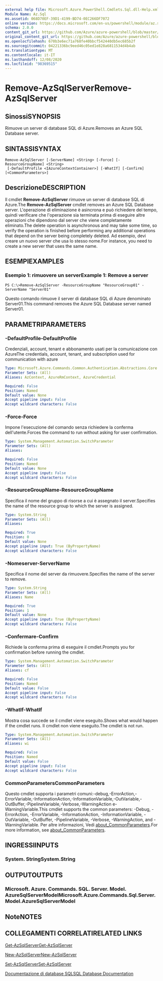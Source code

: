 ```yaml
---
external help file: Microsoft.Azure.PowerShell.Cmdlets.Sql.dll-Help.xml
Module Name: Az.Sql
ms.assetid: 068D70EF-39D1-4199-BD74-0EC266DF7072
online version: https://docs.microsoft.com/en-us/powershell/module/az.sql/remove-azsqlserver
schema: 2.0.0
content_git_url: https://github.com/Azure/azure-powershell/blob/master/src/Sql/Sql/help/Remove-AzSqlServer.md
original_content_git_url: https://github.com/Azure/azure-powershell/blob/master/src/Sql/Sql/help/Remove-AzSqlServer.md
ms.openlocfilehash: 670b3e6ec71a768fe40bbcf542440db5ec685b2f
ms.sourcegitcommit: 04221336bc9eed46c05ed1e828a6811534d4b4ab
ms.translationtype: MT
ms.contentlocale: it-IT
ms.lasthandoff: 12/08/2020
ms.locfileid: "98369515"
---
```

# <span data-ttu-id="835c7-101">Remove-AzSqlServer</span><span class="sxs-lookup"><span data-stu-id="835c7-101">Remove-AzSqlServer</span></span>

## <span data-ttu-id="835c7-102">Sinossi</span><span class="sxs-lookup"><span data-stu-id="835c7-102">SYNOPSIS</span></span>
<span data-ttu-id="835c7-103">Rimuove un server di database SQL di Azure.</span><span class="sxs-lookup"><span data-stu-id="835c7-103">Removes an Azure SQL Database server.</span></span>

## <span data-ttu-id="835c7-104">SINTASSI</span><span class="sxs-lookup"><span data-stu-id="835c7-104">SYNTAX</span></span>

```
Remove-AzSqlServer [-ServerName] <String> [-Force] [-ResourceGroupName] <String>
 [-DefaultProfile <IAzureContextContainer>] [-WhatIf] [-Confirm] [<CommonParameters>]
```

## <span data-ttu-id="835c7-105">Descrizione</span><span class="sxs-lookup"><span data-stu-id="835c7-105">DESCRIPTION</span></span>
<span data-ttu-id="835c7-106">Il cmdlet **Remove-AzSqlServer** rimuove un server di database SQL di Azure.</span><span class="sxs-lookup"><span data-stu-id="835c7-106">The **Remove-AzSqlServer** cmdlet removes an Azure SQL Database server.</span></span>
<span data-ttu-id="835c7-107">L'operazione di eliminazione è asincrona e può richiedere del tempo, quindi verificare che l'operazione sia terminata prima di eseguire altre operazioni che dipendono dal server che viene completamente eliminato.</span><span class="sxs-lookup"><span data-stu-id="835c7-107">The delete operation is asynchronous and may take some time, so verify the operation is finished before performing any additional operations that depend on the server being completely deleted.</span></span>
<span data-ttu-id="835c7-108">Ad esempio, devi creare un nuovo server che usa lo stesso nome.</span><span class="sxs-lookup"><span data-stu-id="835c7-108">For instance, you need to create a new server that uses the same name.</span></span>

## <span data-ttu-id="835c7-109">ESEMPI</span><span class="sxs-lookup"><span data-stu-id="835c7-109">EXAMPLES</span></span>

### <span data-ttu-id="835c7-110">Esempio 1: rimuovere un server</span><span class="sxs-lookup"><span data-stu-id="835c7-110">Example 1: Remove a server</span></span>
```
PS C:\>Remove-AzSqlServer -ResourceGroupName "ResourceGroup01" -ServerName "Server01"
```

<span data-ttu-id="835c7-111">Questo comando rimuove il server di database SQL di Azure denominato Server01.</span><span class="sxs-lookup"><span data-stu-id="835c7-111">This command removes the Azure SQL Database server named Server01.</span></span>

## <span data-ttu-id="835c7-112">PARAMETRI</span><span class="sxs-lookup"><span data-stu-id="835c7-112">PARAMETERS</span></span>

### <span data-ttu-id="835c7-113">-DefaultProfile</span><span class="sxs-lookup"><span data-stu-id="835c7-113">-DefaultProfile</span></span>
<span data-ttu-id="835c7-114">Credenziali, account, tenant e abbonamento usati per la comunicazione con Azure</span><span class="sxs-lookup"><span data-stu-id="835c7-114">The credentials, account, tenant, and subscription used for communication with azure</span></span>

```yaml
Type: Microsoft.Azure.Commands.Common.Authentication.Abstractions.Core.IAzureContextContainer
Parameter Sets: (All)
Aliases: AzContext, AzureRmContext, AzureCredential

Required: False
Position: Named
Default value: None
Accept pipeline input: False
Accept wildcard characters: False
```

### <span data-ttu-id="835c7-115">-Force</span><span class="sxs-lookup"><span data-stu-id="835c7-115">-Force</span></span>
<span data-ttu-id="835c7-116">Impone l'esecuzione del comando senza richiedere la conferma dell'utente.</span><span class="sxs-lookup"><span data-stu-id="835c7-116">Forces the command to run without asking for user confirmation.</span></span>

```yaml
Type: System.Management.Automation.SwitchParameter
Parameter Sets: (All)
Aliases:

Required: False
Position: Named
Default value: None
Accept pipeline input: False
Accept wildcard characters: False
```

### <span data-ttu-id="835c7-117">-ResourceGroupName</span><span class="sxs-lookup"><span data-stu-id="835c7-117">-ResourceGroupName</span></span>
<span data-ttu-id="835c7-118">Specifica il nome del gruppo di risorse a cui è assegnato il server.</span><span class="sxs-lookup"><span data-stu-id="835c7-118">Specifies the name of the resource group to which the server is assigned.</span></span>

```yaml
Type: System.String
Parameter Sets: (All)
Aliases:

Required: True
Position: 0
Default value: None
Accept pipeline input: True (ByPropertyName)
Accept wildcard characters: False
```

### <span data-ttu-id="835c7-119">-Nomeserver</span><span class="sxs-lookup"><span data-stu-id="835c7-119">-ServerName</span></span>
<span data-ttu-id="835c7-120">Specifica il nome del server da rimuovere.</span><span class="sxs-lookup"><span data-stu-id="835c7-120">Specifies the name of the server to remove.</span></span>

```yaml
Type: System.String
Parameter Sets: (All)
Aliases: Name

Required: True
Position: 1
Default value: None
Accept pipeline input: True (ByPropertyName)
Accept wildcard characters: False
```

### <span data-ttu-id="835c7-121">-Confermare</span><span class="sxs-lookup"><span data-stu-id="835c7-121">-Confirm</span></span>
<span data-ttu-id="835c7-122">Richiede la conferma prima di eseguire il cmdlet.</span><span class="sxs-lookup"><span data-stu-id="835c7-122">Prompts you for confirmation before running the cmdlet.</span></span>

```yaml
Type: System.Management.Automation.SwitchParameter
Parameter Sets: (All)
Aliases: cf

Required: False
Position: Named
Default value: False
Accept pipeline input: False
Accept wildcard characters: False
```

### <span data-ttu-id="835c7-123">-WhatIf</span><span class="sxs-lookup"><span data-stu-id="835c7-123">-WhatIf</span></span>
<span data-ttu-id="835c7-124">Mostra cosa succede se il cmdlet viene eseguito.</span><span class="sxs-lookup"><span data-stu-id="835c7-124">Shows what would happen if the cmdlet runs.</span></span>
<span data-ttu-id="835c7-125">Il cmdlet non viene eseguito.</span><span class="sxs-lookup"><span data-stu-id="835c7-125">The cmdlet is not run.</span></span>

```yaml
Type: System.Management.Automation.SwitchParameter
Parameter Sets: (All)
Aliases: wi

Required: False
Position: Named
Default value: False
Accept pipeline input: False
Accept wildcard characters: False
```

### <span data-ttu-id="835c7-126">CommonParameters</span><span class="sxs-lookup"><span data-stu-id="835c7-126">CommonParameters</span></span>
<span data-ttu-id="835c7-127">Questo cmdlet supporta i parametri comuni:-debug,-ErrorAction,-ErrorVariable,-InformationAction,-InformationVariable,-OutVariable,-OutBuffer,-PipelineVariable,-Verbose,-WarningAction e-WarningVariable.</span><span class="sxs-lookup"><span data-stu-id="835c7-127">This cmdlet supports the common parameters: -Debug, -ErrorAction, -ErrorVariable, -InformationAction, -InformationVariable, -OutVariable, -OutBuffer, -PipelineVariable, -Verbose, -WarningAction, and -WarningVariable.</span></span> <span data-ttu-id="835c7-128">Per altre informazioni, Vedi [about_CommonParameters](http://go.microsoft.com/fwlink/?LinkID=113216).</span><span class="sxs-lookup"><span data-stu-id="835c7-128">For more information, see [about_CommonParameters](http://go.microsoft.com/fwlink/?LinkID=113216).</span></span>

## <span data-ttu-id="835c7-129">INGRESSI</span><span class="sxs-lookup"><span data-stu-id="835c7-129">INPUTS</span></span>

### <span data-ttu-id="835c7-130">System. String</span><span class="sxs-lookup"><span data-stu-id="835c7-130">System.String</span></span>

## <span data-ttu-id="835c7-131">OUTPUT</span><span class="sxs-lookup"><span data-stu-id="835c7-131">OUTPUTS</span></span>

### <span data-ttu-id="835c7-132">Microsoft. Azure. Commands. SQL. Server. Model. AzureSqlServerModel</span><span class="sxs-lookup"><span data-stu-id="835c7-132">Microsoft.Azure.Commands.Sql.Server.Model.AzureSqlServerModel</span></span>

## <span data-ttu-id="835c7-133">Note</span><span class="sxs-lookup"><span data-stu-id="835c7-133">NOTES</span></span>

## <span data-ttu-id="835c7-134">COLLEGAMENTI CORRELATI</span><span class="sxs-lookup"><span data-stu-id="835c7-134">RELATED LINKS</span></span>

[<span data-ttu-id="835c7-135">Get-AzSqlServer</span><span class="sxs-lookup"><span data-stu-id="835c7-135">Get-AzSqlServer</span></span>](./Get-AzSqlServer.md)

[<span data-ttu-id="835c7-136">New-AzSqlServer</span><span class="sxs-lookup"><span data-stu-id="835c7-136">New-AzSqlServer</span></span>](./New-AzSqlServer.md)

[<span data-ttu-id="835c7-137">Set-AzSqlServer</span><span class="sxs-lookup"><span data-stu-id="835c7-137">Set-AzSqlServer</span></span>](./Set-AzSqlServer.md)

[<span data-ttu-id="835c7-138">Documentazione di database SQL</span><span class="sxs-lookup"><span data-stu-id="835c7-138">SQL Database Documentation</span></span>](https://docs.microsoft.com/azure/sql-database/)


